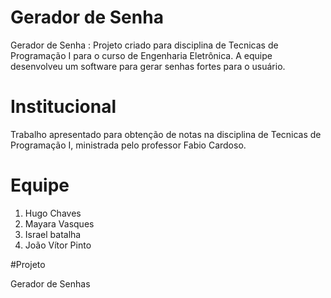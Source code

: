 # Gerador de Senha
Gerador de Senha : Projeto criado para disciplina de Tecnicas de Programação I para o curso de Engenharia Eletrônica. A equipe desenvolveu um software para gerar senhas fortes para o usuário. 

# Institucional

Trabalho apresentado para obtenção de notas na disciplina de Tecnicas de Programação I, ministrada pelo professor Fabio Cardoso. 

# Equipe

1. Hugo Chaves 
2. Mayara Vasques
3. Israel batalha 
4. João Vítor Pinto

#Projeto

Gerador de Senhas 
